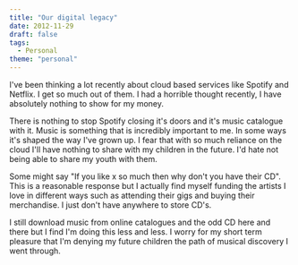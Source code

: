 ```yaml
---
title: "Our digital legacy"
date: 2012-11-29
draft: false
tags:
  - Personal
theme: "personal"
---
```


I've been thinking a lot recently about cloud based services like Spotify and Netflix. I get so much out of them. I had a horrible thought recently, I have absolutely nothing to show for my money.

There is nothing to stop Spotify closing it's doors and it's music catalogue with it. Music is something that is incredibly important to me. In some ways it's shaped the way I've grown up. I fear that with so much reliance on the cloud I'll have nothing to share with my children in the future. I'd hate not being able to share my youth with them.

Some might say "If you like x so much then why don't you have their CD". This is a reasonable response but I actually find myself funding the artists I love in different ways such as attending their gigs and buying their merchandise. I just don't have anywhere to store CD's.

I still download music from online catalogues and the odd CD here and there but I find I'm doing this less and less. I worry for my short term pleasure that I'm denying my future children the path of musical discovery I went through.
